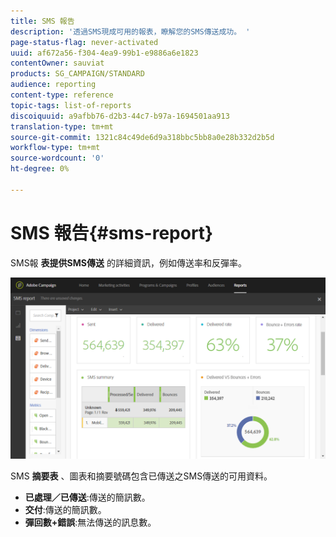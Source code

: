 ```yaml
---
title: SMS 報告
description: '透過SMS現成可用的報表，瞭解您的SMS傳送成功。 '
page-status-flag: never-activated
uuid: af672a56-f304-4ea9-99b1-e9886a6e1823
contentOwner: sauviat
products: SG_CAMPAIGN/STANDARD
audience: reporting
content-type: reference
topic-tags: list-of-reports
discoiquuid: a9afbb76-d2b3-44c7-b97a-1694501aa913
translation-type: tm+mt
source-git-commit: 1321c84c49de6d9a318bbc5bb8a0e28b332d2b5d
workflow-type: tm+mt
source-wordcount: '0'
ht-degree: 0%

---
```



# SMS 報告{#sms-report}

SMS報 **表提供SMS傳送** 的詳細資訊，例如傳送率和反彈率。

![](assets/dynamic_report_sms.png)

SMS **摘要表** 、圖表和摘要號碼包含已傳送之SMS傳送的可用資料。

* **已處理／已傳送**:傳送的簡訊數。
* **交付**:傳送的簡訊數。
* **彈回數+錯誤**:無法傳送的訊息數。

